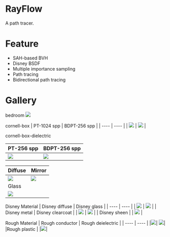 # RayFlow
A path tracer.

# Feature
- SAH-based BVH
- Disney BSDF
- Multiple importance sampling
- Path tracing
- Bidirectional path tracing

# Gallery
bedroom
![](result/bedroom-bdpt-256.png)

cornell-box
|  PT-1024 spp   | BDPT-256 spp  |
|  ----  | ----  |
| ![](result/cornellbox-pt-1024.png)  | ![](result/cornellbox-bdpt-256.png) |

cornell-box-dielectric

|  PT-256 spp   | BDPT-256 spp  |
|  ----  | ----  |
| ![](result/cornell-box-easy-pt-256.png)  | ![](result/cornell-box-easy-bdpt-256.png) |

|  Diffuse   | Mirror  |
|  ----  | ----  |
|![](result/cornell-box-diffuse-bdpt-64.png)|![](result/cornell-box-mirror-bdpt-256.png)|
|Glass|
|![](result/cornell-box-dielectric-bdpt-1024.png)|

Disney Material
|  Disney diffuse   | Disney glass  |
|  ----  | ----  |
| ![](result/cornell-box-monster-disneydiffuse-bdpt-256.png)  | ![](result/cornell-box-monster-disneyglass-bdpt-1024.png) |
|  Disney metal   | Disney clearcoat  |
| ![](result/cornell-box-monster-disneymetal-bdpt-256.png)  | ![](result/cornell-box-monster-disneyclearcoat-bdpt-64.png) |
|  Disney sheen   |
| ![](result/cornell-box-monster-disneysheen-bdpt256.png)  |

Rough Material
|  Rough conductor  | Rough deielectric  | 
|  ----  | ----  |
|![](result/cornell-box-monster-roughconductor-bdpt-256.png)| ![](result/cornell-box-monster-roughdielectric-bdpt-1024.png)|
|Rough plastic |
|![](result/cornell-box-monster-roughplastic-bdpt-1024.png)|